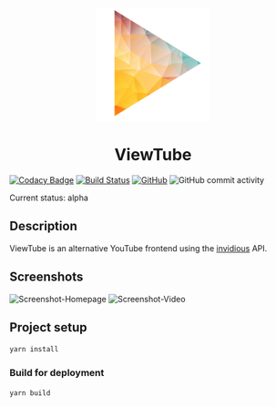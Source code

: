 <p align="center"><a href="https://viewtube.eu" target="_blank" rel="noopener noreferrer"><img width="200" src="images/logo.png" alt="ViewTube logo"></a></p>
<h1 align="center">ViewTube</h1>

[![Codacy Badge](https://api.codacy.com/project/badge/Grade/3c74d1eff3fe47609a4f889ec1acbdd5)](https://www.codacy.com/manual/mauriceoegerli/viewtube-vue?utm_source=github.com&amp;utm_medium=referral&amp;utm_content=mauriceoegerli/viewtube-vue&amp;utm_campaign=Badge_Grade)
[![Build Status](https://travis-ci.org/mauriceoegerli/viewtube-vue.svg?branch=master)](https://travis-ci.org/mauriceoegerli/viewtube-vue)
[![GitHub](https://img.shields.io/github/license/mauriceoegerli/viewtube-vue)](https://github.com/mauriceoegerli/viewtube-vue)
![GitHub commit activity](https://img.shields.io/github/commit-activity/m/mauriceoegerli/viewtube-vue)

Current status: alpha

## Description
ViewTube is an alternative YouTube frontend using the [invidious](https://github.com/omarroth/invidious) API.

## Screenshots
![Screenshot-Homepage](images/screenshots/lxt1y0mk.bmp)
![Screenshot-Video](images/screenshots/g2ejf7wf.bmp)

## Project setup
```cmd
yarn install
```

### Build for deployment
```cmd
yarn build
```
